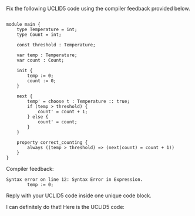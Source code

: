 
Fix the following UCLID5 code using the compiler feedback provided below.

```

module main {
    type Temperature = int;
    type Count = int;

    const threshold : Temperature;

    var temp : Temperature;
    var count : Count;

    init {
        temp := 0;
        count := 0;
    }

    next {
        temp' = choose t : Temperature :: true;
        if (temp > threshold) {
            count' = count + 1;
        } else {
            count' = count;
        }
    }

    property correct_counting {
        always ((temp > threshold) => (next(count) = count + 1))
    }
}
```

Compiler feedback:

```
Syntax error on line 12: Syntax Error in Expression.
        temp := 0;

```
Reply with your UCLID5 code inside one unique code block.

I can definitely do that! Here is the UCLID5 code:
```
